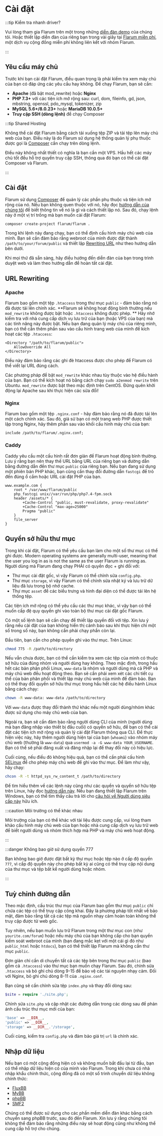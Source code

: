 # Cài đặt

:::tip Kiểm tra nhanh driver?

Vui lòng tham gia Flarum trên một trong những [diễn đàn demo](https://discuss.flarum.org/d/21101) của chúng tôi. Hoặc thiết lập diễn đàn của riêng bạn trong vài giây tại [Flarum miễn phí](https://www.freeflarum.com), một dịch vụ cộng đồng miễn phí không liên kết với nhóm Flarum.

:::

## Yêu cầu máy chủ

Trước khi bạn cài đặt Flarum, điều quan trọng là phải kiểm tra xem máy chủ của bạn có đáp ứng các yêu cầu hay không. Để chạy Flarum, bạn sẽ cần:

* **Apache** (đã bật mod_rewrite) hoặc **Nginx**
* **PHP 7.3+** với các tiện ích mở rộng sau: curl, dom, fileinfo, gd, json, mbstring, openssl, pdo\_mysql, tokenizer, zip
* **MySQL 5.6+/8.0.23+** hoặc **MariaDB 10.0.5+**
* **Truy cập SSH (dòng lệnh)** để chạy Composer

:::tip Shared Hosting

Không thể cài đặt Flarum bằng cách tải xuống tệp ZIP và tải tệp lên máy chủ web của bạn. Điều này là do Flarum sử dụng hệ thống quản lý phụ thuộc được gọi là [Composer](https://getcomposer.org) cần chạy trên dòng lệnh.

Điều này không nhất thiết có nghĩa là bạn cần một VPS. Hầu hết các máy chủ tốt đều hỗ trợ quyền truy cập SSH, thông qua đó bạn có thể cài đặt Composer và Flarum.

:::

## Cài đặt

Flarum sử dụng [Composer](https://getcomposer.org) để quản lý các phần phụ thuộc và tiện ích mở rộng của nó. Nếu bạn không quen thuộc với nó, hãy đọc [hướng dẫn của chúng tôi](composer.md) để biết thông tin về nó là gì và cách thiết lập nó. Sau đó, chạy lệnh này ở một vị trí trống mà bạn muốn cài đặt Flarum:

```bash
composer create-project flarum/flarum .
```

Trong khi lệnh này đang chạy, bạn có thể định cấu hình máy chủ web của mình. Bạn sẽ cần đảm bảo rằng webroot của mình được đặt thành `/path/to/your/forum/public` và thiết lập [Rewriting URL](#url-rewriting) như theo hướng dẫn bên dưới.

Khi mọi thứ đã sẵn sàng, hãy điều hướng đến diễn đàn của bạn trong trình duyệt web và làm theo hướng dẫn để hoàn tất cài đặt.

## URL Rewriting

### Apache

Flarum bao gồm một tệp `.htaccess` trong thư mục `public` - đảm bảo rằng nó đã được tải lên chính xác. **Flarum sẽ không hoạt động bình thường nếu `mod_rewrite` không được bật hoặc `.htaccess` không được phép. ** Hãy nhớ kiểm tra với nhà cung cấp dịch vụ lưu trữ của bạn (hoặc VPS của bạn) mà các tính năng này được bật. Nếu bạn đang quản lý máy chủ của riêng mình, bạn có thể cần thêm phần sau vào cấu hình trang web của mình để kích hoạt các tệp `.htaccess`:

```
<Directory "/path/to/flarum/public">
    AllowOverride All
</Directory>
```

Điều này đảm bảo rằng các ghi đè htaccess được cho phép để Flarum có thể viết lại URL đúng cách.

Các phương pháp để bật `mod_rewrite` khác nhau tùy thuộc vào hệ điều hành của bạn. Bạn có thể kích hoạt nó bằng cách chạy `sudo a2enmod rewrite` trên Ubuntu. `mod_rewrite` được bật theo mặc định trên CentOS. Đừng quên khởi động lại Apache sau khi thực hiện các sửa đổi!

### Nginx

Flarum bao gồm một tệp `.nginx.conf` - hãy đảm bảo rằng nó đã được tải lên một cách chính xác. Sau đó, giả sử bạn có một trang web PHP được thiết lập trong Nginx, hãy thêm phần sau vào khối cấu hình máy chủ của bạn:

```nginx
include /path/to/flarum/.nginx.conf;
```

### Caddy

Caddy yêu cầu một cấu hình rất đơn giản để Flarum hoạt động bình thường. Lưu ý rằng bạn nên thay thế URL bằng URL của riêng bạn và đường dẫn bằng đường dẫn đến thư mục `public` của riêng bạn. Nếu bạn đang sử dụng một phiên bản PHP khác, bạn cũng cần thay đổi đường dẫn `fastcgi` để trỏ đến đúng ổ cắm hoặc URL cài đặt PHP của bạn.

```
www.example.com {
    root * /var/www/flarum/public
    php_fastcgi unix//var/run/php/php7.4-fpm.sock
    header /assets/* {
        +Cache-Control "public, must-revalidate, proxy-revalidate"
        +Cache-Control "max-age=25000"
        Pragma "public"
    }
    file_server
}
```
## Quyền sở hữu thư mục

Trong khi cài đặt, Flarum có thể yêu cầu bạn làm cho một số thư mục có thể ghi được. Modern operating systems are generally multi-user, meaning that the user you log in as is not the same as the user Flarum is running as. Người dùng mà Flarum đang chạy PHẢI có quyền đọc + ghi đối với:

- Thư mục cài đặt gốc, vì vậy Flarum có thể chỉnh sửa `config.php`.
- Thư mục `storage`, vì vậy Flarum có thể chỉnh sửa nhật ký và lưu trữ dữ liệu đã lưu trong bộ nhớ cache.
- Thư mục `asset` để các biểu trưng và hình đại diện có thể được tải lên hệ thống tệp.

Các tiện ích mở rộng có thể yêu cầu các thư mục khác, vì vậy bạn có thể muốn cấp đệ quy quyền ghi vào toàn bộ thư mục cài đặt gốc Flarum.

Có một số lệnh bạn sẽ cần chạy để thiết lập quyền đối với tệp. Xin lưu ý rằng nếu cài đặt của bạn không hiển thị cảnh báo sau khi thực hiện chỉ một số trong số này, bạn không cần phải chạy phần còn lại.

Đầu tiên, bạn cần cho phép quyền ghi vào thư mục. Trên Linux:

```bash
chmod 775 -R /path/to/directory
```

Nếu vẫn chưa được, bạn có thể cần kiểm tra xem các tệp của mình có thuộc sở hữu của đúng nhóm và người dùng hay không. Theo mặc định, trong hầu hết các bản phân phối Linux, `www-data` là nhóm và người dùng mà cả PHP và máy chủ web đều hoạt động theo. Bạn sẽ cần phải xem xét các chi tiết cụ thể của bản phân phối và thiết lập máy chủ web của mình để đảm bảo. Bạn có thể thay đổi quyền sở hữu thư mục trong hầu hết các hệ điều hành Linux bằng cách chạy:

```bash
chown -R www-data: www-data /path/to/directory
```

Với `www-data` được thay đổi thành thứ khác nếu một người dùng/nhóm khác được sử dụng cho máy chủ web của bạn.

Ngoài ra, bạn sẽ cần đảm bảo rằng người dùng CLI của mình (người dùng mà bạn đăng nhập vào thiết bị đầu cuối) có quyền sở hữu, để bạn có thể cài đặt các tiện ích mở rộng và quản lý cài đặt Flarum thông qua CLI. Để thực hiện việc này, hãy thêm người dùng hiện tại của bạn (`whoami`) vào nhóm máy chủ web (thường là `www-data`) qua `usermod -a -G www-data YOUR_USERNAME`. Bạn có thể sẽ phải đăng xuất và đăng nhập lại để thay đổi này có hiệu lực.

Cuối cùng, nếu điều đó không hiệu quả, bạn có thể cần phải cấu hình [SELinux](https://www.redhat.com/en/topics/linux/what-is-selinux) để cho phép máy chủ web để ghi vào thư mục. Để làm như vậy, hãy chạy:

```bash
chcon -R -t httpd_sys_rw_content_t /path/to/directory
```

Để tìm hiểu thêm về các lệnh này cũng như các quyền và quyền sở hữu tệp trên Linux, hãy đọc [hướng dẫn này](https://www.thegeekdiary.com/understanding-basic-file-permissions-and-ownership-in-linux/). Nếu bạn đang thiết lập Flarum trên Windows, bạn có thể tìm thấy câu trả lời cho [câu hỏi về Người dùng siêu cấp này](https://superuser.com/questions/106181/equivalent-of-chmod-to-change-file-permissions-in-windows) hữu ích.

:::caution Môi trường có thể khác nhau

Môi trường của bạn có thể khác với tài liệu được cung cấp, vui lòng tham khảo cấu hình máy chủ web của bạn hoặc nhà cung cấp dịch vụ lưu trữ web để biết người dùng và nhóm thích hợp mà PHP và máy chủ web hoạt động.

:::

:::danger Không bao giờ sử dụng quyền 777

Bạn không bao giờ được đặt bất kỳ thư mục hoặc tệp nào ở cấp độ quyền `777`, vì cấp độ quyền này cho phép bất kỳ ai cũng có thể truy cập nội dung của thư mục và tệp bất kể người dùng hoặc nhóm.

:::

## Tuỳ chỉnh đường dẫn

Theo mặc định, cấu trúc thư mục của Flarum bao gồm thư mục `public` chỉ chứa các tệp có thể truy cập công khai. Đây là phương pháp tốt nhất về bảo mật, đảm bảo rằng tất cả các tệp mã nguồn nhạy cảm hoàn toàn không thể truy cập được từ web gốc.

Tuy nhiên, nếu bạn muốn lưu trữ Flarum trong một thư mục con (như `yourite.com/forum`) hoặc nếu máy chủ của bạn không cấp cho bạn quyền kiểm soát webroot của mình (bạn đang mắc kẹt với một cái gì đó như `public_html` hoặc `htdocs`), bạn có thể thiết lập Flarum mà không cần thư mục `public`.

Đơn giản chỉ cần di chuyển tất cả các tệp bên trong thư mục `public` (bao gồm cả `.htaccess`) vào thư mục bạn muốn chạy Flarum. Sau đó, chỉnh sửa `.htaccess` và bỏ ghi chú dòng 9-15 để bảo vệ các tài nguyên nhạy cảm. Đối với Nginx, bỏ ghi chú dòng 8-11 của `.nginx.conf`.

Bạn cũng sẽ cần chỉnh sửa tệp `index.php` và thay đổi dòng sau:

```php
$site = require './site.php';
```

 Chỉnh sửa `site.php` và cập nhật các đường dẫn trong các dòng sau để phản ánh cấu trúc thư mục mới của bạn:

```php
'base' => __DIR__,
'public' => __DIR__,
'storage' => __DIR__.'/storage',
```

Cuối cùng, kiểm tra `config.php` và đảm bảo giá trị `url` là chính xác.

## Nhập dữ liệu

Nếu bạn có một cộng đồng hiện có và không muốn bắt đầu lại từ đầu, bạn có thể nhập dữ liệu hiện có của mình vào Flarum. Trong khi chưa có nhà nhập khẩu chính thức, cộng đồng đã có một số trình chuyển dữ liệu không chính thức:

* [FluxBB](https://discuss.flarum.org/d/3867-fluxbb-to-flarum-migration-tool)
* [MyBB](https://discuss.flarum.org/d/5506-mybb-migrate-script)
* [phpBB](https://discuss.flarum.org/d/1117-phpbb-migrate-script-updated-for-beta-5)
* [SMF2](https://github.com/ItalianSpaceAstronauticsAssociation/smf2_to_flarum)

Chúng có thể được sử dụng cho các phần mềm diễn đàn khác bằng cách chuyển sang phpBB trước, sau đó đến Flarum. Xin lưu ý rằng chúng tôi không thể đảm bảo rằng những điều này sẽ hoạt động cũng như không thể cung cấp hỗ trợ cho chúng.
